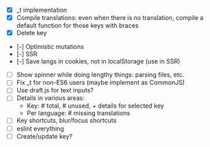 - [x] _t implementation
- [x] Compile translations: even when there is no translation, compile a default function for those keys with braces
- [x] Delete key
- [-] Optimistic mutations
- [-] SSR
- [-] Save langs in cookies, not in localStorage (use in SSR)
- [ ] Show spinner while doing lengthy things: parsing files, etc.
- [ ] Fix _t for non-ES6 users (maybe implement as CommonJS)
- [ ] Use draft.js for text inputs?
- [ ] Details in various areas:
    + Key: # total, # unused, + details for selected key
    + Per language: # missing translations
- [ ] Key shortcuts, blur/focus shortcuts
- [ ] eslint everything
- [ ] Create/update key?
